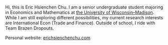 Hi, this is Eric Hsienchen Chu. I am a senior undergraduate student majoring in Economics and Mathematics at [the University of Wisconsin–Madison](https://www.wisc.edu/). While I am still exploring different possibilities, my current research interests are International Econ (Trade and Finance). Outside of school, I ride with Team Brazen Dropouts.

Personal website: [erichsienchenchu.com](https://hsienc.github.io/)

